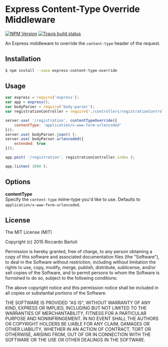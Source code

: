 # Express Content-Type Override Middleware

[![NPM Version](https://img.shields.io/npm/v/express-content-type-override.svg)](https://travis-ci.org/rbartoli/express-content-type-override)
[![Travis build status](https://travis-ci.org/rbartoli/express-content-type-override.png?branch=master)](https://npmjs.org/package/express-content-type-override)

An Express middleware to override the `content-type` header of the request.

## Installation

```bash
$ npm install --save express-content-type-override  
```

## Usage

```javascript
var express = require('express');
var app = express();
var bodyParser = require('body-parser');
var registrationController = require('./controllers/registrationController');

server.use( '/registration', contentTypeOverride({
    contentType: 'application/x-www-form-urlencoded'
}));
server.use( bodyParser.json() );
server.use( bodyParser.urlencoded({
    extended: true
}));

app.post( '/registration', registrationController.index );

app.listen( 3000 );
```

## Options
**contentType**  
Specify the `content-type` mime-type you'd like to use. Defaults to `application/x-www-form-urlencoded`.

## License
The MIT License (MIT)

Copyright (c) 2015 Riccardo Bartoli

Permission is hereby granted, free of charge, to any person obtaining a copy of this software and associated documentation files (the "Software"), to deal in the Software without restriction, including without limitation the rights to use, copy, modify, merge, publish, distribute, sublicense, and/or sell copies of the Software, and to permit persons to whom the Software is furnished to do so, subject to the following conditions:

The above copyright notice and this permission notice shall be included in all copies or substantial portions of the Software.

THE SOFTWARE IS PROVIDED "AS IS", WITHOUT WARRANTY OF ANY KIND, EXPRESS OR IMPLIED, INCLUDING BUT NOT LIMITED TO THE WARRANTIES OF MERCHANTABILITY, FITNESS FOR A PARTICULAR PURPOSE AND NONINFRINGEMENT. IN NO EVENT SHALL THE AUTHORS OR COPYRIGHT HOLDERS BE LIABLE FOR ANY CLAIM, DAMAGES OR OTHER LIABILITY, WHETHER IN AN ACTION OF CONTRACT, TORT OR OTHERWISE, ARISING FROM, OUT OF OR IN CONNECTION WITH THE SOFTWARE OR THE USE OR OTHER DEALINGS IN THE SOFTWARE.
